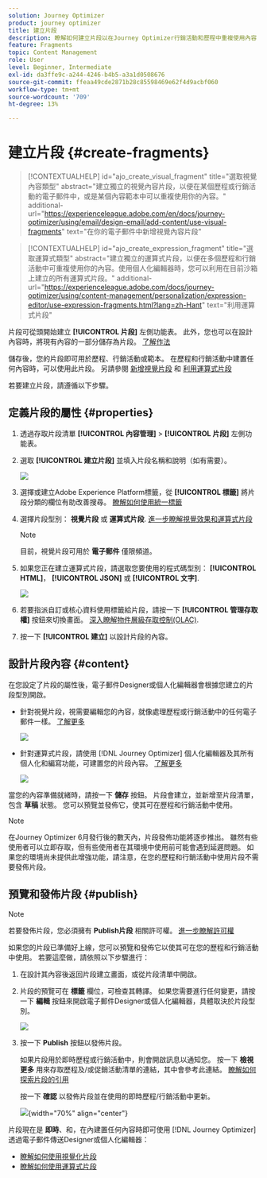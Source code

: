 ```yaml
---
solution: Journey Optimizer
product: journey optimizer
title: 建立片段
description: 瞭解如何建立片段以在Journey Optimizer行銷活動和歷程中重複使用內容
feature: Fragments
topic: Content Management
role: User
level: Beginner, Intermediate
exl-id: da3ffe9c-a244-4246-b4b5-a3a1d0508676
source-git-commit: ffeaa49cde2871b28c85598469e62f4d9acbf060
workflow-type: tm+mt
source-wordcount: '709'
ht-degree: 13%

---
```


# 建立片段 {#create-fragments}

>[!CONTEXTUALHELP]
>id="ajo_create_visual_fragment"
>title="選取視覺內容類型"
>abstract="建立獨立的視覺內容片段，以便在某個歷程或行銷活動的電子郵件中，或是某個內容範本中可以重複使用你的內容。"
>additional-url="https://experienceleague.adobe.com/en/docs/journey-optimizer/using/email/design-email/add-content/use-visual-fragments" text="在你的電子郵件中新增視覺內容片段"

>[!CONTEXTUALHELP]
>id="ajo_create_expression_fragment"
>title="選取運算式類型"
>abstract="建立獨立的運算式片段，以便在多個歷程和行銷活動中可重複使用你的內容。使用個人化編輯器時，您可以利用在目前沙箱上建立的所有運算式片段。"
>additional-url="https://experienceleague.adobe.com/docs/journey-optimizer/using/content-management/personalization/expression-editor/use-expression-fragments.html?lang=zh-Hant" text="利用運算式片段"

片段可從頭開始建立 **[!UICONTROL 片段]** 左側功能表。 此外，您也可以在設計內容時，將現有內容的一部分儲存為片段。 [了解作法](#save-as-fragment)

儲存後，您的片段即可用於歷程、行銷活動或範本。 在歷程和行銷活動中建置任何內容時，可以使用此片段。 另請參閱 [新增視覺片段](../email/use-visual-fragments.md) 和 [利用運算式片段](../personalization/use-expression-fragments.md)

若要建立片段，請遵循以下步驟。

## 定義片段的屬性 {#properties}

1. 透過存取片段清單 **[!UICONTROL 內容管理]** > **[!UICONTROL 片段]** 左側功能表。

1. 選取 **[!UICONTROL 建立片段]** 並填入片段名稱和說明（如有需要）。

   ![](assets/fragment-details.png)

1. 選擇或建立Adobe Experience Platform標籤，從 **[!UICONTROL 標籤]** 將片段分類的欄位有助改善搜尋。 [瞭解如何使用統一標籤](../start/search-filter-categorize.md#tags)

1. 選擇片段型別： **視覺片段** 或 **運算式片段**. [進一步瞭解視覺效果和運算式片段](../content-management/fragments.md#visual-expression)

   >[!NOTE]
   >
   >目前，視覺片段可用於 **電子郵件** 僅限頻道。

1. 如果您正在建立運算式片段，請選取您要使用的程式碼型別： **[!UICONTROL HTML]**， **[!UICONTROL JSON]** 或 **[!UICONTROL 文字]**.

   ![](assets/fragment-expression-type.png)

1. 若要指派自訂或核心資料使用標籤給片段，請按一下 **[!UICONTROL 管理存取權]** 按鈕來切換畫面。 [深入瞭解物件層級存取控制(OLAC)](../administration/object-based-access.md).

1. 按一下 **[!UICONTROL 建立]** 以設計片段的內容。

## 設計片段內容 {#content}

在您設定了片段的屬性後，電子郵件Designer或個人化編輯器會根據您建立的片段型別開啟。

* 針對視覺片段，視需要編輯您的內容，就像處理歷程或行銷活動中的任何電子郵件一樣。 [了解更多](../email/get-started-email-design.md)

  ![](assets/fragment-designer.png)

* 針對運算式片段，請使用 [!DNL Journey Optimizer] 個人化編輯器及其所有個人化和編寫功能，可建置您的片段內容。 [了解更多](../personalization/personalization-build-expressions.md)

  ![](assets/fragment-expression-editor.png)

當您的內容準備就緒時，請按一下 **儲存** 按鈕。 片段會建立，並新增至片段清單，包含 **草稿** 狀態。 您可以預覽並發佈它，使其可在歷程和行銷活動中使用。

>[!NOTE]
>
>在Journey Optimizer 6月發行後的數天內，片段發佈功能將逐步推出。 雖然有些使用者可以立即存取，但有些使用者在其環境中使用前可能會遇到延遲問題。 如果您的環境尚未提供此增強功能，請注意，在您的歷程和行銷活動中使用片段不需要發佈片段。

## 預覽和發佈片段 {#publish}

>[!NOTE]
>
>若要發佈片段，您必須擁有 **Publish片段** 相關許可權。 [進一步瞭解許可權](../administration/ootb-permissions.md)

如果您的片段已準備好上線，您可以預覽和發佈它以使其可在您的歷程和行銷活動中使用。 若要這麼做，請依照以下步驟進行：

1. 在設計其內容後返回片段建立畫面，或從片段清單中開啟。

1. 片段的預覽可在 **標籤** 欄位，可檢查其轉譯。 如果您需要進行任何變更，請按一下 **編輯** 按鈕來開啟電子郵件Designer或個人化編輯器，具體取決於片段型別。

   ![](assets/fragment-preview.png)

1. 按一下 **Publish** 按鈕以發佈片段。

   如果片段用於即時歷程或行銷活動中，則會開啟訊息以通知您。 按一下 **檢視更多** 用來存取歷程及/或促銷活動清單的連結，其中會參考此連結。 [瞭解如何探索片段的引用](../content-management/manage-fragments.md#explore-references)

   按一下 **確認** 以發佈片段並在使用的即時歷程/行銷活動中更新。

   ![](assets/fragment-publish.png){width="70%" align="center"}

片段現在是 **即時**、和，在內建置任何內容時即可使用 [!DNL Journey Optimizer] 透過電子郵件傳送Designer或個人化編輯器：

* [瞭解如何使用視覺化片段](../email/use-visual-fragments.md)
* [瞭解如何使用運算式片段](../personalization/use-expression-fragments.md)
